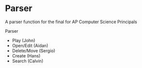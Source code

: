 # Parser
A parser function for the final for AP Computer Science Principals

Parser
- Play (John)
- Open/Edit (Aidan)
- Delete/Move (Sergio)
- Create (Hans)
- Search (Calvin)
